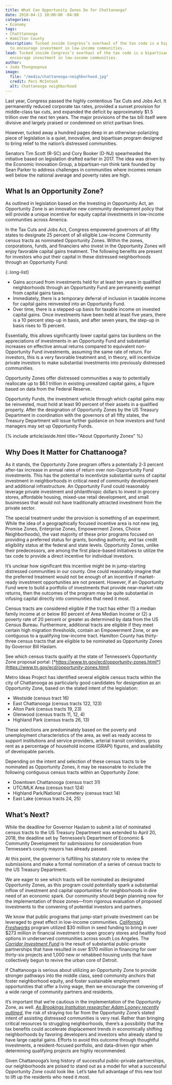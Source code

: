 ```yaml
---
title: What Can Opportunity Zones Do for Chattanooga?
date: 2018-04-11 10:00:00 -04:00
categories:
- Economy
tags:
- Chatttanooga
- Hamilton County
description: Tucked inside Congress’s overhaul of the tax code is a bipartisan program
  to encourage investment in low-income communities.
lead: Tucked inside Congress’s overhaul of the tax code is a bipartisan program to
  encourage investment in low-income communities.
author:
- Joda Thongnopnua
image:
  file: "/media/chattanooga-neighborhood.jpg"
  credit: Peri McIntosh
  alt: Chattanooga neighborhood
---
```


Last year, Congress passed the highly contentious Tax Cuts and Jobs Act. It permanently reduced corporate tax rates, provided a sunset provision for middle-class tax cuts, and expanded the deficit by approximately $1.5 trillion over the next ten years. The major provisions of the tax bill itself were divisive and largely praised or condemned on strict partisan lines.

However, tucked away a hundred pages deep in an otherwise-polarizing piece of legislation is a quiet, innovative, and bipartisan program designed to bring relief to the nation’s distressed communities.

Senators Tim Scott (R-SC) and Cory Booker (D-NJ) spearheaded the initiative based on legislation drafted earlier in 2017. The idea was driven by the Economic Innovation Group, a bipartisan-run think tank founded by Sean Parker to address challenges in communities where incomes remain well below the national average and poverty rates are high.

## What Is an Opportunity Zone?

As outlined in legislation based on the Investing in Opportunity Act, an Opportunity Zone is an innovative new community development policy that will provide a unique incentive for equity capital investments in low-income communities across America.

In the Tax Cuts and Jobs Act, Congress empowered governors of all fifty states to designate 25 percent of all eligible Low-Income Community census tracts as nominated Opportunity Zones. Within the zones, corporations, funds, and financiers who invest in the Opportunity Zones will enjoy favorable capital gains treatment. The following benefits are present for investors who put their capital in these distressed neighborhoods through an Opportunity Fund:

{:.long-list}
+ Gains accrued from investments held for at least ten years in qualified neighborhoods through an Opportunity Fund are permanently exempt from capital gains taxes.
+ Immediately, there is a temporary deferral of inclusion in taxable income for capital gains reinvested into an Opportunity Fund.
+ Over time, there is a stepped-up basis for taxable income on invested capital gains. Once investments have been held at least five years, there is a 10 percent step-up in basis, and after seven years, the step-up in basis rises to 15 percent.

Essentially, this allows significantly lower capital gains tax burdens on the appreciations of investments in an Opportunity Fund and substantial increases on effective annual returns compared to equivalent non-Opportunity Fund investments, assuming the same rate of return. For investors, this is a very favorable treatment and, in theory, will incentivize private investors to make substantial investments into previously distressed communities.

Opportunity Zones offer distressed communities a way to potentially reallocate up to $6.1 trillion in existing unrealized capital gains, a figure based on data from the Federal Reserve.

Opportunity Funds, the investment vehicle through which capital gains may be reinvested, must hold at least 90 percent of their assets in a qualified property. After the designation of Opportunity Zones by the US Treasury Department in coordination with the governors of all fifty states, the Treasury Department will issue further guidance on how investors and fund managers may set up Opportunity Funds.

{% include article/aside.html title="About Opportunity Zones" %}

## Why Does It Matter for Chattanooga?

As it stands, the Opportunity Zone program offers a potentially 2‑3 percent after-tax increase in annual rates of return over non-Opportunity Fund investments. This has the potential to incentivize substantial sums of capital investment in neighborhoods in critical need of community development and additional infrastructure. An Opportunity Fund could reasonably leverage private investment and philanthropic dollars to invest in grocery stores, affordable housing, mixed-use retail development, and small businesses that would not have traditionally attracted investment from the private sector.

The special treatment under the provision is something of an experiment. While the idea of a geographically focused incentive area is not new (eg, Promise Zones, Enterprise Zones, Empowerment Zones, Choice Neighborhoods), the vast majority of these prior programs focused on providing a preferred status for grants, bonding authority, and tax credit eligibility status at the federal and state levels. Opportunity Zones, unlike their predecessors, are among the first place-based initiatives to utilize the tax code to provide a direct incentive for individual investors.

It’s unclear how significant this incentive might be in jump-starting distressed communities in our county. One could reasonably imagine that the preferred treatment would not be enough of an incentive if market-ready investment opportunities are not present. However, if an Opportunity Fund were to build a portfolio of investments that provide near-market rate returns, then the outcomes of the program may be quite substantial in infusing capital directly into communities that need it most.

Census tracts are considered eligible if the tract has either (1) a median family income at or below 80 percent of Area Median Income or (2) a poverty rate of 20 percent or greater as determined by data from the US Census Bureau. Furthermore, additional tracts are eligible if they meet certain high migration thresholds, contain an Empowerment Zone, or are contiguous to a qualifying low-income tract. Hamilton County has thirty-three census tracts that are eligible to be nominated as Opportunity Zones by Governor Bill Haslam.

See which census tracts qualify at the state of Tennessee’s Opportunity Zone proposal portal:
[*https://www.tn.gov/ecd/opportunity-zones.html*](https://www.tn.gov/ecd/opportunity-zones.html)

Metro Ideas Project has identified several eligible census tracts within the city of Chattanooga as particularly good candidates for designation as an Opportunity Zone, based on the stated intent of the legislation:

+ Westside (census tract 16)
+ East Chattanooga (census tracts 122, 123)
+ Alton Park (census tracts 19, 23)
+ Glenwood (census tracts 11, 12, 4)
+ Highland Park (census tracts 26, 13)

These selections are predominately based on the poverty and unemployment characteristics of the area, as well as ready access to support institutions and service providers, arterial transit corridors, gross rent as a percentage of household income (GRAPI) figures, and availability of developable parcels.

Depending on the intent and selection of these census tracts to be nominated as Opportunity Zones, it may be reasonable to include the following contiguous census tracts within an Opportunity Zone:

+ Downtown Chattanooga (census tract 31)
+ UTC/MLK Area (census tract 124)
+ Highland Park/National Cemetery (census tract 14)
+ East Lake (census tracts 24, 25)

## What’s Next?

While the deadline for Governor Haslam to submit a list of nominated census tracts to the US Treasury Department was extended to April 20, 2018, the deadline set by Tennessee’s Department of Economic & Community Development for submissions for consideration from Tennessee’s county mayors has already passed.

At this point, the governor is fulfilling his statutory role to review the submissions and make a formal nomination of a series of census tracts to the US Treasury Department.

We are eager to see which tracts will be nominated as designated Opportunity Zones, as this program could potentially spark a substantial inflow of investment and capital opportunities for neighborhoods in dire need of an economic spark. Our community should begin planning now for the implementation of those zones—from rigorous evaluation of proposed investments to the convening of potential investors and partners.

We know that public programs that jump-start private investment can be leveraged to great effect in low-income communities. [*California’s Freshworks*](http://www.cafreshworks.com/) program utilized $30 million in seed funding to bring in over $273 million in financial investment to open grocery stores and healthy food options in underserved communities across south Los Angeles. The [*Corridor Investment Fund*](http://www.datadrivendetroit.org/wci_ftp/DraftMaps/Folder_Insert/WCI_FolderInsert_FINAL_102111.pdf) is the result of substantial public-private partnerships that have resulted in over $170 million in financing for over thirty-six projects and 1,000 new or rehabbed housing units that have collectively begun to revive the urban core of Detroit.

If Chattanooga is serious about utilizing an Opportunity Zone to provide stronger pathways into the middle class, seed community anchors that foster neighborhood equity, and foster sustainable employment opportunities that offer a living wage, then we encourage the convening of a wide range of community partners and residents.

It’s important that we’re cautious in the implementation of the Opportunity Zone, as well. [*As Brookings Institution researcher Adam Looney recently outlined*](https://www.brookings.edu/blog/up-front/2018/02/26/will-opportunity-zones-help-distressed-residents-or-be-a-tax-cut-for-gentrification/), the risk of straying too far from the Opportunity Zone’s stated intent of assisting distressed communities is very real. Rather than bringing critical resources to struggling neighborhoods, there’s a possibility that the tax benefits could accelerate displacement trends in economically shifting neighborhoods by favoring developers and investors who already stand to have large capital gains. Efforts to avoid this outcome through thoughtful investments, a resident-focused portfolio, and data-driven rigor when determining qualifying projects are highly recommended.

Given Chattanooga’s long history of successful public-private partnerships, our neighborhoods are poised to stand out as a model for what a successful Opportunity Zone could look like. Let’s take full advantage of this new tool to lift up the residents who need it most.
